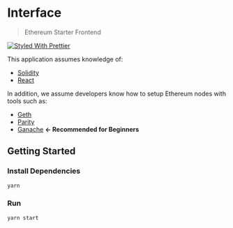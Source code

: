 # Interface

> Ethereum Starter Frontend

[![Styled With Prettier](https://img.shields.io/badge/code_style-prettier-ff69b4.svg)](https://prettier.io/)

This application assumes knowledge of:

- [Solidity](https://docs.soliditylang.org/en/v0.7.5/)
- [React](https://reactjs.org/)

In addition, we assume developers know how to setup Ethereum nodes with tools such as:

- [Geth](https://geth.ethereum.org/)
- [Parity](https://www.parity.io/ethereum/)
- [Ganache](https://www.trufflesuite.com/ganache) **<- Recommended for Beginners**

## Getting Started

### Install Dependencies

```bash
yarn
```

### Run

```bash
yarn start
```
